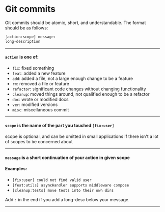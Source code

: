 # Git commits

Git commits should be atomic, short, and understandable. The format should be as follows:

```txt
[action:scope] message:
long-description
```

---

#### `action` is one of:
- `fix`: fixed something
- `feat`: added a new feature
- `add`: added a file, not a large enough change to be a feature
- `rm`: removed a file or feature
- `refactor`: significant code changes without changing functionality
- `cleanup`: moved things around, not qualified enough to be a refactor
- `doc`: wrote or modified docs
- `ver`: modified versions
- `misc`: miscellaneous commit

---

#### `scope` is the name of the part you touched `[fix:user]`

scope is optional, and can be omitted in small applications if there isn't a lot of scopes to be concerned about

---

#### `message` is a short continuation of your action in given scope

#### Examples:

* `[fix:user] could not find valid user`
* `[feat:utils] asyncHandler supports middleware compose`
* `[cleanup:tests] move tests into their own dirs`

Add `:` in the end if you add a long-desc below your message.

---
